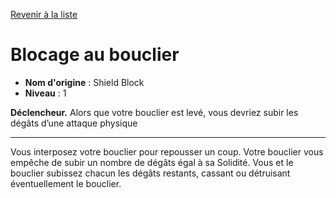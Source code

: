 [Revenir à la liste](list.md)

# Blocage au bouclier

 * **Nom d'origine** : Shield Block
 * **Niveau** : 1


<p><strong>Déclencheur.</strong> Alors que votre bouclier est levé, vous devriez subir les dégâts d’une attaque physique</p>
<hr>
<p>Vous interposez votre bouclier pour repousser un coup. Votre bouclier vous empêche de subir un nombre de dégâts égal à sa Solidité. Vous et le bouclier subissez chacun les dégâts restants, cassant ou détruisant éventuellement le bouclier.</p>